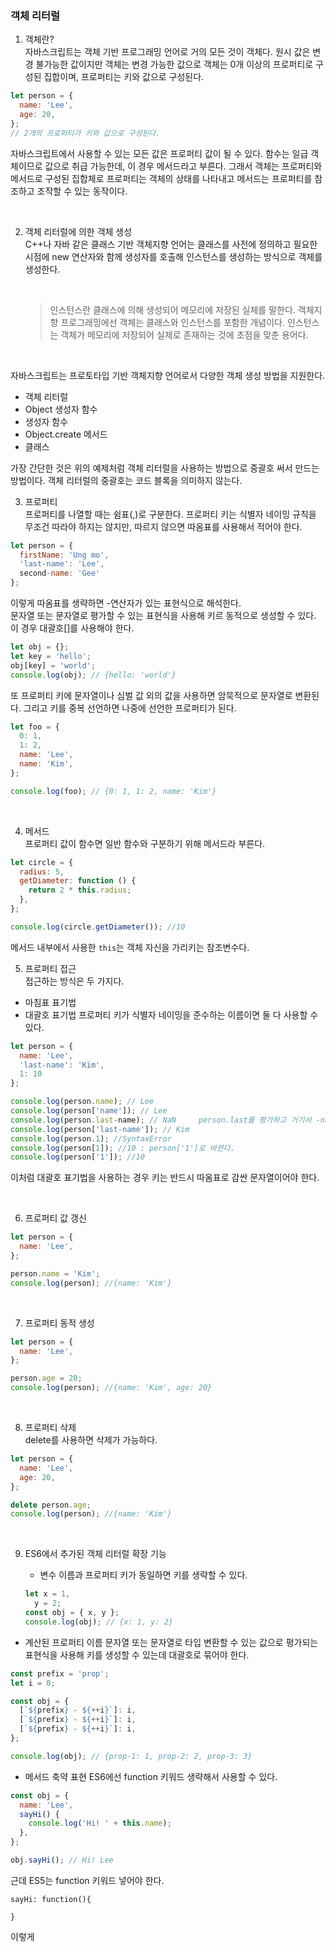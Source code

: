 ### 객체 리터럴

1. 객체란?  <br>
   자바스크립트는 객체 기반 프로그래밍 언어로 거의 모든 것이 객체다.
   원시 값은 변경 불가능한 값이지만 객체는 변경 가능한 값으로 객체는 0개 이상의 프로퍼티로 구성된 집합이며, 프로퍼티는 키와 값으로 구성된다.

```javascript
let person = {
  name: 'Lee',
  age: 20,
};
// 2개의 프로퍼티가 키와 값으로 구성된다.
```

자바스크립트에서 사용할 수 있는 모든 값은 프로퍼티 값이 될 수 있다. 함수는 일급 객체이므로 값으로 취급 가능한데, 이 경우 메서드라고 부른다.
그래서 객체는 프로퍼티와 메서드로 구성된 집합체로 프로퍼티는 객체의 상태를 나타내고 메서드는 프로퍼티를 참조하고 조작할 수 있는 동작이다.

  <br>

2. 객체 리터럴에 의한 객체 생성  <br>
   C++나 자바 같은 클래스 기반 객체지향 언어는 클래스를 사전에 정의하고 필요한 시점에 new 연산자와 함께 생성자를 호출해 인스턴스를 생성하는 방식으로 객체를 생성한다.
   
    <br>
   
   > 인스턴스란 클래스에 의해 생성되어 메모리에 저장된 실체를 말한다. 객체지향 프로그래밍에선 객체는 클래스와 인스턴스를 포함한 개념이다. 인스턴스는 객체가 메모리에 저장되어 실제로 존재하는 것에 초점을 맞춘 용어다.

  <br>
  
  자바스크립트는 프로토타입 기반 객체지향 언어로서 다양한 객체 생성 방법을 지원한다.
  - 객체 리터럴
  - Object 생성자 함수
  - 생성자 함수
  - Object.create 메서드
  - 클래스

가장 간단한 것은 위의 예제처럼 객체 리터럴을 사용하는 방법으로 중괄호 써서 만드는 방법이다.
객체 리터럴의 중괄호는 코드 블록을 의미하지 않는다.
<br>

3. 프로퍼티  <br>
   프로퍼티를 나열할 때는 쉼표(,)로 구분한다.
   프로퍼티 키는 식별자 네이밍 규칙을 무조건 따라야 하지는 않지만, 따르지 않으면 따옴표를 사용해서 적어야 한다.

```javascript
let person = {
  firstName: 'Ung mo',
  'last-name': 'Lee',
  second-name: 'Gee'
};
```

이렇게 따옴표를 생략하면 -연산자가 있는 표현식으로 해석한다.
<br>
문자열 또는 문자열로 평가할 수 있는 표현식을 사용해 키르 동적으로 생성할 수 있다. 이 경우 대괄호[]를 사용해야 한다.

```javascript
let obj = {};
let key = 'hello';
obj[key] = 'world';
console.log(obj); // {hello: 'world'}
```

또 프로퍼티 키에 문자열이나 심벌 값 외의 값을 사용하면 암묵적으로 문자열로 변환된다. 그리고 키를 중복 선언하면 나중에 선언한 프로퍼티가 된다.

```javascript
let foo = {
  0: 1,
  1: 2,
  name: 'Lee',
  name: 'Kim',
};

console.log(foo); // {0: 1, 1: 2, name: 'Kim'}
```

<br>

4. 메서드  <br>
   프로퍼티 값이 함수면 일반 함수와 구분하기 위해 메서드라 부른다.

```javascript
let circle = {
  radius: 5,
  getDiameter: function () {
    return 2 * this.radius;
  },
};

console.log(circle.getDiameter()); //10
```

메서드 내부에서 사용한 `this`는 객체 자신을 가리키는 참조변수다.
<br>

5. 프로퍼티 접근  <br>
   접근하는 방식은 두 가지다.

- 마침표 표기법
- 대괄호 표기법
  프로퍼티 키가 식별자 네이밍을 준수하는 이름이면 둘 다 사용할 수 있다.

```javascript
let person = {
  name: 'Lee',
  'last-name': 'Kim',
  1: 10
};

console.log(person.name); // Lee
console.log(person['name']); // Lee
console.log(person.last-name); // NaN     person.last를 평가하고 거기서 -name으로 되서 이렇게 나온다.
console.log(person['last-name']); // Kim
console.log(person.1); //SyntaxError
console.log(person[1]); //10 : person['1']로 바뀐다.
console.log(person['1']); //10
```

이처럼 대괄호 표기법을 사용하는 경우 키는 반드시 따옴표로 감싼 문자열이어야 한다.

<br>

6. 프로퍼티 값 갱신  <br>

```javascript
let person = {
  name: 'Lee',
};

person.name = 'Kim';
console.log(person); //{name: 'Kim'}
```

<br>

7. 프로퍼티 동적 생성  <br>

```javascript
let person = {
  name: 'Lee',
};

person.age = 20;
console.log(person); //{name: 'Kim', age: 20}
```

<br>

8. 프로퍼티 삭제  <br>
   delete를 사용하면 삭제가 가능하다.

```javascript
let person = {
  name: 'Lee',
  age: 20,
};

delete person.age;
console.log(person); //{name: 'Kim'}
```

<br>

9. ES6에서 추가된 객체 리터럴 확장 기능  <br>

   - 변수 이름과 프로퍼티 키가 동일하면 키를 생략할 수 있다.

   ```javascript
   let x = 1,
     y = 2;
   const obj = { x, y };
   console.log(obj); // {x: 1, y: 2}
   ```

- 계산된 프로퍼티 이름
  문자열 또는 문자열로 타입 변환할 수 있는 값으로 평가되는 표현식을 사용해 키를 생성할 수 있는데 대괄호로 묶어야 한다.

```javascript
const prefix = 'prop';
let i = 0;

const obj = {
  [`${prefix} - ${++i}`]: i,
  [`${prefix} - ${++i}`]: i,
  [`${prefix} - ${++i}`]: i,
};

console.log(obj); // {prop-1: 1, prop-2: 2, prop-3: 3}
```

- 메서드 축약 표현
  ES6에선 function 키워드 생략해서 사용할 수 있다.

```javascript
const obj = {
  name: 'Lee',
  sayHi() {
    console.log('Hi! ' + this.name);
  },
};

obj.sayHi(); // Hi! Lee
```

근데 ES5는 function 키워드 넣어야 한다.

```
sayHi: function(){

}
```

이렇게
